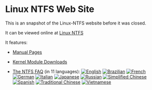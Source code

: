 # Linux NTFS Web Site

This is an snapshot of the Linux-NTFS website before it was closed.

It can be viewed online at [Linux NTFS](https://flatcap.github.io/linux-ntfs/)

It features:

- [Manual Pages](https://flatcap.github.io/linux-ntfs/man/ntfsprogs.html)
- [Kernel Module Downloads](https://flatcap.github.io/linux-ntfs/rpm/downloads.html)
- [The NTFS FAQ][2] (in 11 languages): 
  [![English][1]][2]
  [![Brazilian][3]][4]
  [![French][5]][6]
  [![German][7]][8]
  [![Italian][9]][10]
  [![Japanese][11]][12]
  [![Russian][13]][14]
  [![Simplified Chinese][15]][16]
  [![Spanish][17]][18]
  [![Traditional Chinese][19]][20]
  [![Vietnamese][21]][22]

  [1]:  https://flatcap.github.io/linux-ntfs/info/style/uk.png
  [2]:  https://flatcap.github.io/linux-ntfs/info/ntfs.html (NTFS FAQ in English)
  [3]:  https://flatcap.github.io/linux-ntfs/info/style/brazil.png
  [4]:  https://flatcap.github.io/linux-ntfs/info/ntfs-pt_BR.html (NTFS FAQ in Brazilian)
  [5]:  https://flatcap.github.io/linux-ntfs/info/style/france.png
  [6]:  https://flatcap.github.io/linux-ntfs/info/ntfs-fr.html (NTFS FAQ in French)
  [7]:  https://flatcap.github.io/linux-ntfs/info/style/germany.png
  [8]:  https://flatcap.github.io/linux-ntfs/info/ntfs-de.html (NTFS FAQ in German)
  [9]:  https://flatcap.github.io/linux-ntfs/info/style/italy.png
  [10]: https://flatcap.github.io/linux-ntfs/info/ntfs-it.html (NTFS FAQ in Italian)
  [11]: https://flatcap.github.io/linux-ntfs/info/style/japan.png
  [12]: https://flatcap.github.io/linux-ntfs/info/ntfs-ja.html (NTFS FAQ in Japanese)
  [13]: https://flatcap.github.io/linux-ntfs/info/style/russia.png
  [14]: https://flatcap.github.io/linux-ntfs/info/ntfs-ru.html (NTFS FAQ in Russian)
  [15]: https://flatcap.github.io/linux-ntfs/info/style/china.png
  [16]: https://flatcap.github.io/linux-ntfs/info/ntfs-zh.html (NTFS FAQ in Simplified Chinese)
  [17]: https://flatcap.github.io/linux-ntfs/info/style/spain.png
  [18]: https://flatcap.github.io/linux-ntfs/info/ntfs-es.html (NTFS FAQ in Spanish)
  [19]: https://flatcap.github.io/linux-ntfs/info/style/taiwan.png
  [20]: https://flatcap.github.io/linux-ntfs/info/ntfs-zh_TW.html (NTFS FAQ in Traditional Chinese)
  [21]: https://flatcap.github.io/linux-ntfs/info/style/vietnam.png
  [22]: https://flatcap.github.io/linux-ntfs/info/ntfs-vi.html (NTFS FAQ in Vietnamese)

